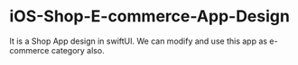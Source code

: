 # iOS-Shop-E-commerce-App-Design
It is a Shop App design in swiftUI. We can modify and use this app as e-commerce category also.
